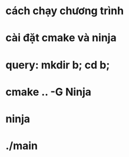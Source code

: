 # cách chạy chương trình
# cài đặt cmake và ninja 
# query: mkdir b; cd b;
# cmake .. -G Ninja
# ninja
# ./main
